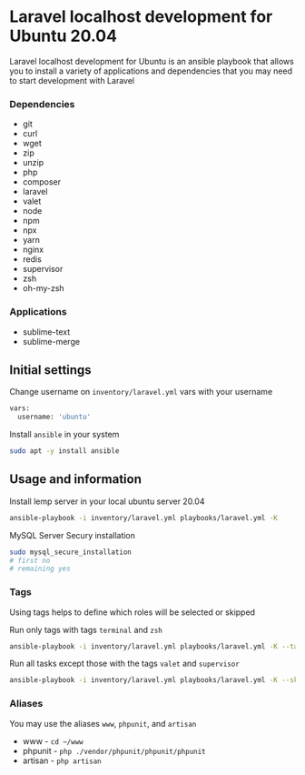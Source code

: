 # Laravel localhost development for Ubuntu 20.04

Laravel localhost development for Ubuntu is an ansible playbook that allows you to install a variety of applications and dependencies that you may need to start development with Laravel

### Dependencies

* git
* curl
* wget
* zip
* unzip
* php
* composer
* laravel
* valet
* node
* npm
* npx
* yarn
* nginx
* redis
* supervisor
* zsh
* oh-my-zsh

### Applications

* sublime-text
* sublime-merge

## Initial settings

Change username on `inventory/laravel.yml` vars with your username
```bash
vars:
  username: 'ubuntu'
```

Install `ansible` in your system
```bash
sudo apt -y install ansible
```

## Usage and information

Install lemp server in your local ubuntu server 20.04
```bash
ansible-playbook -i inventory/laravel.yml playbooks/laravel.yml -K
```

MySQL Server Secury installation
```bash
sudo mysql_secure_installation
# first no
# remaining yes
```

### Tags

Using tags helps to define which roles will be selected or skipped

Run only tags with tags `terminal` and `zsh`
```bash
ansible-playbook -i inventory/laravel.yml playbooks/laravel.yml -K --tags "terminal,zsh"
```

Run all tasks except those with the tags `valet` and `supervisor`
```bash
ansible-playbook -i inventory/laravel.yml playbooks/laravel.yml -K --skip-tags "valet,supervisor"
```

### Aliases
You may use the aliases `www`, `phpunit`, and `artisan`

* www - `cd ~/www`
* phpunit - `php ./vendor/phpunit/phpunit/phpunit`
* artisan - `php artisan`
